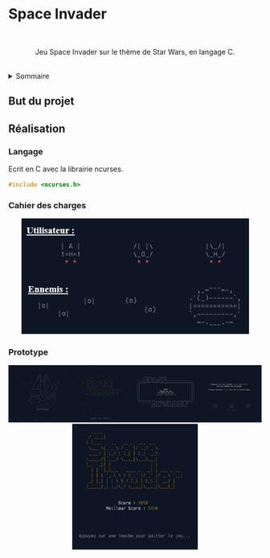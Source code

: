 # Space Invader

<br />

<div align="center">
  <p align="center">
    Jeu Space Invader sur le thème de Star Wars, en langage C.
    <br />
    <br />
</div>

<details>
  <summary>Sommaire</summary>
  <ol>
    <li>
      <a href="#but-du-projet">But du projet</a>
    </li>
    <li>
      <a href="réalisation">Réalisation</a>
      <ul>
        <li><a href="langage">Langage</a></li>
        <li><a href="cahier-des-charges">Cahier des charges</a></li>
        <li><a href="prototype">Prototype</a></li>
      </ul>
    </li>
  </ol>
</details>


## But du projet
      
      
      
      
## Réalisation
      
      
### Langage
Ecrit en C avec la librairie ncurses.
```c
#include <ncurses.h>
```

### Cahier des charges
<div align="center">
  <img src="images/1/fig1.png">
</div>

### Prototype
<div align="center">
  <img src="images/1/fig3-interface.png">
  <img src="images/1/fin.PNG" width="250" height="250">
</div>
